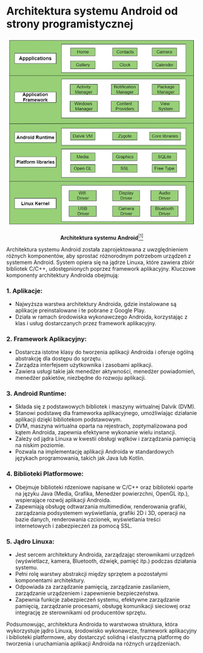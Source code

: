 # Architektura systemu Android od strony programistycznej

<p align="center"> 
  <img src="architecture.jpg" style="max-height: 500px"/>
</p>

<p align="center">
  <b>Architektura systemu Android</b><a href="https://www.geeksforgeeks.org/android-architecture/"><sup>[1]</sup></a>
</p>
Architektura systemu Android została zaprojektowana z uwzględnieniem różnych komponentów, aby sprostać różnorodnym potrzebom urządzeń z systemem Android. System opiera się na jądrze Linuxa, które zawiera zbiór bibliotek C/C++, udostępnionych poprzez framework aplikacyjny. Kluczowe komponenty architektury Androida obejmują:

### 1. Aplikacje:
   - Najwyższa warstwa architektury Androida, gdzie instalowane są aplikacje preinstalowane i te pobrane z Google Play.
   - Działa w ramach środowiska wykonawczego Androida, korzystając z klas i usług dostarczanych przez framework aplikacyjny.

### 2. Framework Aplikacyjny:
   - Dostarcza istotne klasy do tworzenia aplikacji Androida i oferuje ogólną abstrakcję dla dostępu do sprzętu.
   - Zarządza interfejsem użytkownika i zasobami aplikacji.
   - Zawiera usługi takie jak menedżer aktywności, menedżer powiadomień, menedżer pakietów, niezbędne do rozwoju aplikacji.

### 3. Android Runtime:
   - Składa się z podstawowych bibliotek i maszyny wirtualnej Dalvik (DVM).
   - Stanowi podstawę dla frameworka aplikacyjnego, umożliwiając działanie aplikacji dzięki bibliotekom podstawowym.
   - DVM, maszyna wirtualna oparta na rejestrach, zoptymalizowana pod kątem Androida, zapewnia efektywne wykonanie wielu instancji.
   - Zależy od jądra Linuxa w kwestii obsługi wątków i zarządzania pamięcią na niskim poziomie.
   - Pozwala na implementację aplikacji Androida w standardowych językach programowania, takich jak Java lub Kotlin.

### 4. Biblioteki Platformowe:
   - Obejmuje biblioteki rdzeniowe napisane w C/C++ oraz biblioteki oparte na języku Java (Media, Grafika, Menedżer powierzchni, OpenGL itp.), wspierające rozwój aplikacji Androida.
   - Zapewniają obsługę odtwarzania multimediów, renderowania grafiki, zarządzania podsystemem wyświetlania, grafiki 2D i 3D, operacji na bazie danych, renderowania czcionek, wyświetlania treści internetowych i zabezpieczeń za pomocą SSL.

### 5. Jądro Linuxa:
   - Jest sercem architektury Androida, zarządzając sterownikami urządzeń (wyświetlacz, kamera, Bluetooth, dźwięk, pamięć itp.) podczas działania systemu.
   - Pełni rolę warstwy abstrakcji między sprzętem a pozostałymi komponentami architektury.
   - Odpowiada za zarządzanie pamięcią, zarządzanie zasilaniem, zarządzanie urządzeniem i zapewnienie bezpieczeństwa.
   - Zapewnia funkcje zabezpieczeń systemu, efektywne zarządzanie pamięcią, zarządzanie procesami, obsługę komunikacji sieciowej oraz integrację ze sterownikami od producentów sprzętu.

Podsumowując, architektura Androida to warstwowa struktura, która wykorzystuje jądro Linuxa, środowisko wykonawcze, framework aplikacyjny i biblioteki platformowe, aby dostarczyć solidną i elastyczną platformę do tworzenia i uruchamiania aplikacji Androida na różnych urządzeniach.